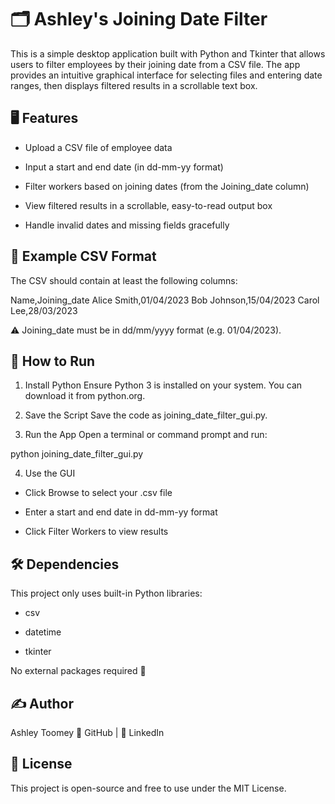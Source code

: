 # 🗂️ Ashley's Joining Date Filter

This is a simple desktop application built with Python and Tkinter that allows users to filter employees by their joining date from a CSV file. The app provides an intuitive graphical interface for selecting files and entering date ranges, then displays filtered results in a scrollable text box.

## **🖥️ Features**
- Upload a CSV file of employee data

- Input a start and end date (in dd-mm-yy format)

- Filter workers based on joining dates (from the Joining_date column)

- View filtered results in a scrollable, easy-to-read output box

- Handle invalid dates and missing fields gracefully

## **📂 Example CSV Format**
The CSV should contain at least the following columns:

Name,Joining_date
Alice Smith,01/04/2023
Bob Johnson,15/04/2023
Carol Lee,28/03/2023

⚠️ Joining_date must be in dd/mm/yyyy format (e.g. 01/04/2023).

## **🚀 How to Run**
1) Install Python
   Ensure Python 3 is installed on your system. You can download it from python.org.

2) Save the Script
   Save the code as joining_date_filter_gui.py.

3) Run the App
   Open a terminal or command prompt and run:

python joining_date_filter_gui.py

4) Use the GUI

-  Click Browse to select your .csv file

-  Enter a start and end date in dd-mm-yy format

-  Click Filter Workers to view results

## **🛠️ Dependencies**

This project only uses built-in Python libraries:

- csv

- datetime

- tkinter

No external packages required 🎉

## **✍️ Author**
Ashley Toomey
🔗 GitHub | 💼 LinkedIn

## **📃 License**
This project is open-source and free to use under the MIT License.


